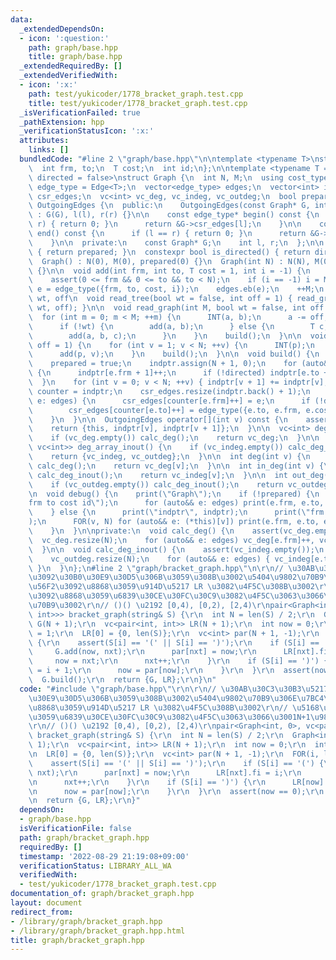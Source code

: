 ```yaml
---
data:
  _extendedDependsOn:
  - icon: ':question:'
    path: graph/base.hpp
    title: graph/base.hpp
  _extendedRequiredBy: []
  _extendedVerifiedWith:
  - icon: ':x:'
    path: test/yukicoder/1778_bracket_graph.test.cpp
    title: test/yukicoder/1778_bracket_graph.test.cpp
  _isVerificationFailed: true
  _pathExtension: hpp
  _verificationStatusIcon: ':x:'
  attributes:
    links: []
  bundledCode: "#line 2 \"graph/base.hpp\"\n\ntemplate <typename T>\nstruct Edge {\n\
    \  int frm, to;\n  T cost;\n  int id;\n};\n\ntemplate <typename T = int, bool\
    \ directed = false>\nstruct Graph {\n  int N, M;\n  using cost_type = T;\n  using\
    \ edge_type = Edge<T>;\n  vector<edge_type> edges;\n  vector<int> indptr;\n  vector<edge_type>\
    \ csr_edges;\n  vc<int> vc_deg, vc_indeg, vc_outdeg;\n  bool prepared;\n\n  class\
    \ OutgoingEdges {\n  public:\n    OutgoingEdges(const Graph* G, int l, int r)\
    \ : G(G), l(l), r(r) {}\n\n    const edge_type* begin() const {\n      if (l ==\
    \ r) { return 0; }\n      return &G->csr_edges[l];\n    }\n\n    const edge_type*\
    \ end() const {\n      if (l == r) { return 0; }\n      return &G->csr_edges[r];\n\
    \    }\n\n  private:\n    const Graph* G;\n    int l, r;\n  };\n\n  bool is_prepared()\
    \ { return prepared; }\n  constexpr bool is_directed() { return directed; }\n\n\
    \  Graph() : N(0), M(0), prepared(0) {}\n  Graph(int N) : N(N), M(0), prepared(0)\
    \ {}\n\n  void add(int frm, int to, T cost = 1, int i = -1) {\n    assert(!prepared);\n\
    \    assert(0 <= frm && 0 <= to && to < N);\n    if (i == -1) i = M;\n    auto\
    \ e = edge_type({frm, to, cost, i});\n    edges.eb(e);\n    ++M;\n  }\n\n  //\
    \ wt, off\n  void read_tree(bool wt = false, int off = 1) { read_graph(N - 1,\
    \ wt, off); }\n\n  void read_graph(int M, bool wt = false, int off = 1) {\n  \
    \  for (int m = 0; m < M; ++m) {\n      INT(a, b);\n      a -= off, b -= off;\n\
    \      if (!wt) {\n        add(a, b);\n      } else {\n        T c;\n        read(c);\n\
    \        add(a, b, c);\n      }\n    }\n    build();\n  }\n\n  void read_parent(int\
    \ off = 1) {\n    for (int v = 1; v < N; ++v) {\n      INT(p);\n      p -= off;\n\
    \      add(p, v);\n    }\n    build();\n  }\n\n  void build() {\n    assert(!prepared);\n\
    \    prepared = true;\n    indptr.assign(N + 1, 0);\n    for (auto&& e: edges)\
    \ {\n      indptr[e.frm + 1]++;\n      if (!directed) indptr[e.to + 1]++;\n  \
    \  }\n    for (int v = 0; v < N; ++v) { indptr[v + 1] += indptr[v]; }\n    auto\
    \ counter = indptr;\n    csr_edges.resize(indptr.back() + 1);\n    for (auto&&\
    \ e: edges) {\n      csr_edges[counter[e.frm]++] = e;\n      if (!directed)\n\
    \        csr_edges[counter[e.to]++] = edge_type({e.to, e.frm, e.cost, e.id});\n\
    \    }\n  }\n\n  OutgoingEdges operator[](int v) const {\n    assert(prepared);\n\
    \    return {this, indptr[v], indptr[v + 1]};\n  }\n\n  vc<int> deg_array() {\n\
    \    if (vc_deg.empty()) calc_deg();\n    return vc_deg;\n  }\n\n  pair<vc<int>,\
    \ vc<int>> deg_array_inout() {\n    if (vc_indeg.empty()) calc_deg_inout();\n\
    \    return {vc_indeg, vc_outdeg};\n  }\n\n  int deg(int v) {\n    if (vc_deg.empty())\
    \ calc_deg();\n    return vc_deg[v];\n  }\n\n  int in_deg(int v) {\n    if (vc_indeg.empty())\
    \ calc_deg_inout();\n    return vc_indeg[v];\n  }\n\n  int out_deg(int v) {\n\
    \    if (vc_outdeg.empty()) calc_deg_inout();\n    return vc_outdeg[v];\n  }\n\
    \n  void debug() {\n    print(\"Graph\");\n    if (!prepared) {\n      print(\"\
    frm to cost id\");\n      for (auto&& e: edges) print(e.frm, e.to, e.cost, e.id);\n\
    \    } else {\n      print(\"indptr\", indptr);\n      print(\"frm to cost id\"\
    );\n      FOR(v, N) for (auto&& e: (*this)[v]) print(e.frm, e.to, e.cost, e.id);\n\
    \    }\n  }\n\nprivate:\n  void calc_deg() {\n    assert(vc_deg.empty());\n  \
    \  vc_deg.resize(N);\n    for (auto&& e: edges) vc_deg[e.frm]++, vc_deg[e.to]++;\n\
    \  }\n\n  void calc_deg_inout() {\n    assert(vc_indeg.empty());\n    vc_indeg.resize(N);\n\
    \    vc_outdeg.resize(N);\n    for (auto&& e: edges) { vc_indeg[e.to]++, vc_outdeg[e.frm]++;\
    \ }\n  }\n};\n#line 2 \"graph/bracket_graph.hpp\"\n\r\n// \u30AB\u30C3\u30B3\u5217\
    \u3092\u30B0\u30E9\u30D5\u306B\u3059\u308B\u3002\u5404\u9802\u70B9\u306E\u7BC4\
    \u56F2\u3092\u8868\u3059\u914D\u5217 LR \u3082\u4F5C\u308B\u3002\r\n// \u5168\u4F53\
    \u3092\u8868\u3059\u6839\u30CE\u30FC\u30C9\u3082\u4F5C\u3063\u3066\u3001N+1\u9802\
    \u70B9\u3002\r\n// ()() \u2192 [0,4), [0,2), [2,4)\r\npair<Graph<int, 0>, vc<pair<int,\
    \ int>>> bracket_graph(string& S) {\r\n  int N = len(S) / 2;\r\n  Graph<int, 0>\
    \ G(N + 1);\r\n  vc<pair<int, int>> LR(N + 1);\r\n  int now = 0;\r\n  int nxt\
    \ = 1;\r\n  LR[0] = {0, len(S)};\r\n  vc<int> par(N + 1, -1);\r\n  FOR(i, len(S))\
    \ {\r\n    assert(S[i] == '(' || S[i] == ')');\r\n    if (S[i] == '(') {\r\n \
    \     G.add(now, nxt);\r\n      par[nxt] = now;\r\n      LR[nxt].fi = i;\r\n \
    \     now = nxt;\r\n      nxt++;\r\n    }\r\n    if (S[i] == ')') {\r\n      LR[now].se\
    \ = i + 1;\r\n      now = par[now];\r\n    }\r\n  }\r\n  assert(now == 0);\r\n\
    \  G.build();\r\n  return {G, LR};\r\n}\n"
  code: "#include \"graph/base.hpp\"\r\n\r\n// \u30AB\u30C3\u30B3\u5217\u3092\u30B0\
    \u30E9\u30D5\u306B\u3059\u308B\u3002\u5404\u9802\u70B9\u306E\u7BC4\u56F2\u3092\
    \u8868\u3059\u914D\u5217 LR \u3082\u4F5C\u308B\u3002\r\n// \u5168\u4F53\u3092\u8868\
    \u3059\u6839\u30CE\u30FC\u30C9\u3082\u4F5C\u3063\u3066\u3001N+1\u9802\u70B9\u3002\
    \r\n// ()() \u2192 [0,4), [0,2), [2,4)\r\npair<Graph<int, 0>, vc<pair<int, int>>>\
    \ bracket_graph(string& S) {\r\n  int N = len(S) / 2;\r\n  Graph<int, 0> G(N +\
    \ 1);\r\n  vc<pair<int, int>> LR(N + 1);\r\n  int now = 0;\r\n  int nxt = 1;\r\
    \n  LR[0] = {0, len(S)};\r\n  vc<int> par(N + 1, -1);\r\n  FOR(i, len(S)) {\r\n\
    \    assert(S[i] == '(' || S[i] == ')');\r\n    if (S[i] == '(') {\r\n      G.add(now,\
    \ nxt);\r\n      par[nxt] = now;\r\n      LR[nxt].fi = i;\r\n      now = nxt;\r\
    \n      nxt++;\r\n    }\r\n    if (S[i] == ')') {\r\n      LR[now].se = i + 1;\r\
    \n      now = par[now];\r\n    }\r\n  }\r\n  assert(now == 0);\r\n  G.build();\r\
    \n  return {G, LR};\r\n}"
  dependsOn:
  - graph/base.hpp
  isVerificationFile: false
  path: graph/bracket_graph.hpp
  requiredBy: []
  timestamp: '2022-08-29 21:19:08+09:00'
  verificationStatus: LIBRARY_ALL_WA
  verifiedWith:
  - test/yukicoder/1778_bracket_graph.test.cpp
documentation_of: graph/bracket_graph.hpp
layout: document
redirect_from:
- /library/graph/bracket_graph.hpp
- /library/graph/bracket_graph.hpp.html
title: graph/bracket_graph.hpp
---
```

